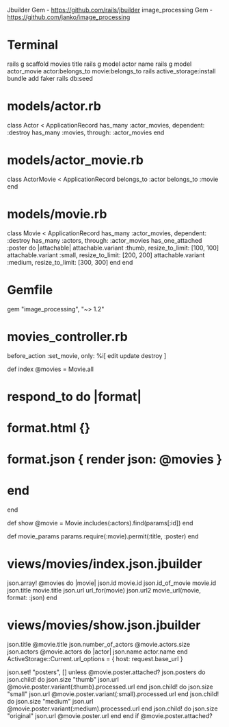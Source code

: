 Jbuilder Gem - https://github.com/rails/jbuilder
image_processing Gem - https://github.com/janko/image_processing

# Terminal
rails g scaffold movies title
rails g model actor name
rails g model actor_movie actor:belongs_to movie:belongs_to
rails active_storage:install
bundle add faker
rails db:seed


# models/actor.rb
class Actor < ApplicationRecord
  has_many :actor_movies, dependent: :destroy
  has_many :movies, through: :actor_movies
end


# models/actor_movie.rb
class ActorMovie < ApplicationRecord
  belongs_to :actor
  belongs_to :movie
end


# models/movie.rb
class Movie < ApplicationRecord
  has_many :actor_movies, dependent: :destroy
  has_many :actors, through: :actor_movies
  has_one_attached :poster do |attachable|
    attachable.variant :thumb, resize_to_limit: [100, 100]
    attachable.variant :small, resize_to_limit: [200, 200]
    attachable.variant :medium, resize_to_limit: [300, 300]
  end
end


# Gemfile
gem "image_processing", "~> 1.2"


# movies_controller.rb
before_action :set_movie, only: %i[ edit update destroy ]

def index
  @movies = Movie.all
  # respond_to do |format|
  #   format.html {}
  #   format.json { render json: @movies }
  # end
end

def show
  @movie = Movie.includes(:actors).find(params[:id])
end

def movie_params
  params.require(:movie).permit(:title, :poster)
end


# views/movies/index.json.jbuilder
json.array! @movies do |movie|
  json.id movie.id
  json.id_of_movie movie.id
  json.title movie.title
  json.url url_for(movie)
  json.url2 movie_url(movie, format: :json)
end


# views/movies/show.json.jbuilder
json.title @movie.title
json.number_of_actors @movie.actors.size
json.actors @movie.actors do |actor|
  json.name actor.name
end
ActiveStorage::Current.url_options =  { host: request.base_url }

json.set! "posters", [] unless @movie.poster.attached?
json.posters do
  json.child! do
    json.size "thumb"
    json.url @movie.poster.variant(:thumb).processed.url
  end
  json.child! do
    json.size "small"
    json.url @movie.poster.variant(:small).processed.url
  end
  json.child! do
    json.size "medium"
    json.url @movie.poster.variant(:medium).processed.url
  end
  json.child! do
    json.size "original"
    json.url @movie.poster.url
  end
end if @movie.poster.attached?

